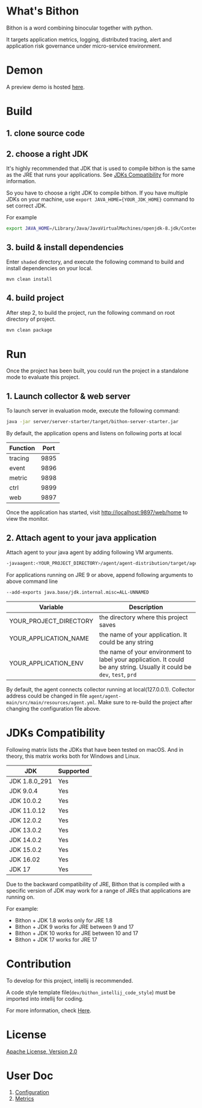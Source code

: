 # What's Bithon

Bithon is a word combining binocular together with python.

It targets application metrics, logging, distributed tracing, alert and application risk governance under micro-service environment.

# Demon

A preview demo is hosted [here](https://www.bithon.org:9897/web/home).

# Build

## 1. clone source code

## 2. choose a right JDK

It's highly recommended that JDK that is used to compile bithon is the same as the JRE that runs your applications.
See [JDKs Compatibility](#jdks-compatibility) for more information.

So you have to choose a right JDK to compile bithon. If you have multiple JDKs on your machine, use `export JAVA_HOME={YOUR_JDK_HOME}` command to set correct JDK.

For example

```bash
export JAVA_HOME=/Library/Java/JavaVirtualMachines/openjdk-8.jdk/Contents/Home
```


## 3. build & install dependencies

Enter `shaded` directory, and execute the following command to build and install dependencies on your local.

```bash
mvn clean install 
```

## 4. build project

After step 2, to build the project, run the following command on root directory of project.

```bash
mvn clean package
```

# Run

Once the project has been built, you could run the project in a standalone mode to evaluate this project.

## 1. Launch collector & web server

To launch server in evaluation mode, execute the following command:

```bash
java -jar server/server-starter/target/bithon-server-starter.jar
```

By default, the application opens and listens on following ports at local

|Function|Port|
| --- | --- |
| tracing | 9895 |
| event  | 9896 |
| metric | 9898 |
| ctrl | 9899 |
| web | 9897 |

Once the application has started, visit [http://localhost:9897/web/home](http://localhost:9897/web/home) to view the monitor.

## 2. Attach agent to your java application

Attach agent to your java agent by adding following VM arguments.

```bash
-javaagent:<YOUR_PROJECT_DIRECTORY>/agent/agent-distribution/target/agent-distribution/agent-main.jar -Dbithon.application.name=<YOUR_APPLICATION_NAME> -Dbithon.application.env=<YOUR_APPLICATION_ENV>
```

For applications running on JRE 9 or above, append following arguments to above command line
```bash
--add-exports java.base/jdk.internal.misc=ALL-UNNAMED
```

|Variable|Description|
| --- | --- |
| YOUR_PROJECT_DIRECTORY | the directory where this project saves |
| YOUR_APPLICATION_NAME  | the name of your application. It could be any string |
| YOUR_APPLICATION_ENV | the name of your environment to label your application. It could be any string. Usually it could be `dev`, `test`, `prd` |

By default, the agent connects collector running at local(127.0.0.1). 
Collector address could be changed in file `agent/agent-main/src/main/resources/agent.yml`.
Make sure to re-build the project after changing the configuration file above.

# JDKs Compatibility

Following matrix lists the JDKs that have been tested on macOS. And in theory, this matrix works both for Windows and Linux.

|JDK| Supported | 
| --- | --- |
| JDK 1.8.0_291 | Yes |
| JDK 9.0.4 | Yes |
| JDK 10.0.2 | Yes |
| JDK 11.0.12 | Yes |
| JDK 12.0.2 | Yes |
| JDK 13.0.2 | Yes |
| JDK 14.0.2 | Yes |
| JDK 15.0.2 | Yes |
| JDK 16.02 | Yes |
| JDK 17 | Yes |

Due to the backward compatibility of JRE, Bithon that is compiled with a specific version of JDK may work for a range of JREs that applications are running on.

For example:

- Bithon + JDK 1.8 works only for JRE 1.8
- Bithon + JDK  9 works for JRE between 9 and 17
- Bithon + JDK 10 works for JRE between 10 and 17
- Bithon + JDK 17 works for JRE 17

# Contribution

To develop for this project, intellij is recommended. 

A code style template file(`dev/bithon_intellij_code_style`) must be imported into intellij for coding.

For more information, check [Here](dev/README.md).

# License

[Apache License, Version 2.0](http://www.apache.org/licenses/LICENSE-2.0)

# User Doc
1. [Configuration](doc/configuration.md)
2. [Metrics](doc/metrics.md)
